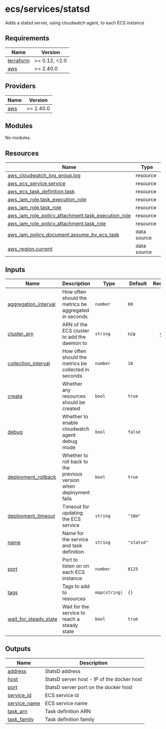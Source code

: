 # ecs/services/statsd

Adds a statsd server, using cloudwatch agent, to each ECS instance

<!-- prettier-ignore-start -->
<!-- BEGIN_TF_DOCS -->
## Requirements

| Name | Version |
|------|---------|
| <a name="requirement_terraform"></a> [terraform](#requirement\_terraform) | >= 0.12, <2.0 |
| <a name="requirement_aws"></a> [aws](#requirement\_aws) | >= 2.40.0 |

## Providers

| Name | Version |
|------|---------|
| <a name="provider_aws"></a> [aws](#provider\_aws) | >= 2.40.0 |

## Modules

No modules.

## Resources

| Name | Type |
|------|------|
| [aws_cloudwatch_log_group.log](https://registry.terraform.io/providers/hashicorp/aws/latest/docs/resources/cloudwatch_log_group) | resource |
| [aws_ecs_service.service](https://registry.terraform.io/providers/hashicorp/aws/latest/docs/resources/ecs_service) | resource |
| [aws_ecs_task_definition.task](https://registry.terraform.io/providers/hashicorp/aws/latest/docs/resources/ecs_task_definition) | resource |
| [aws_iam_role.task_execution_role](https://registry.terraform.io/providers/hashicorp/aws/latest/docs/resources/iam_role) | resource |
| [aws_iam_role.task_role](https://registry.terraform.io/providers/hashicorp/aws/latest/docs/resources/iam_role) | resource |
| [aws_iam_role_policy_attachment.task_execution_role](https://registry.terraform.io/providers/hashicorp/aws/latest/docs/resources/iam_role_policy_attachment) | resource |
| [aws_iam_role_policy_attachment.task_role](https://registry.terraform.io/providers/hashicorp/aws/latest/docs/resources/iam_role_policy_attachment) | resource |
| [aws_iam_policy_document.assume_by_ecs_task](https://registry.terraform.io/providers/hashicorp/aws/latest/docs/data-sources/iam_policy_document) | data source |
| [aws_region.current](https://registry.terraform.io/providers/hashicorp/aws/latest/docs/data-sources/region) | data source |

## Inputs

| Name | Description | Type | Default | Required |
|------|-------------|------|---------|:--------:|
| <a name="input_aggregation_interval"></a> [aggregation\_interval](#input\_aggregation\_interval) | How often should the metrics be aggregated in seconds | `number` | `60` | no |
| <a name="input_cluster_arn"></a> [cluster\_arn](#input\_cluster\_arn) | ARN of the ECS cluster to add the daemon to | `string` | n/a | yes |
| <a name="input_collection_interval"></a> [collection\_interval](#input\_collection\_interval) | How often should the metrics be collected in seconds | `number` | `10` | no |
| <a name="input_create"></a> [create](#input\_create) | Whether any resources should be created | `bool` | `true` | no |
| <a name="input_debug"></a> [debug](#input\_debug) | Whether to enable cloudwatch agent debug mode | `bool` | `false` | no |
| <a name="input_deployment_rollback"></a> [deployment\_rollback](#input\_deployment\_rollback) | Whether to roll back to the previous version when deployment fails | `bool` | `true` | no |
| <a name="input_deployment_timeout"></a> [deployment\_timeout](#input\_deployment\_timeout) | Timeout for updating the ECS service | `string` | `"10m"` | no |
| <a name="input_name"></a> [name](#input\_name) | Name for the service and task definition | `string` | `"statsd"` | no |
| <a name="input_port"></a> [port](#input\_port) | Port to listen on on each ECS instance | `number` | `8125` | no |
| <a name="input_tags"></a> [tags](#input\_tags) | Tags to add to resources | `map(string)` | `{}` | no |
| <a name="input_wait_for_steady_state"></a> [wait\_for\_steady\_state](#input\_wait\_for\_steady\_state) | Wait for the service to reach a steady state | `bool` | `true` | no |

## Outputs

| Name | Description |
|------|-------------|
| <a name="output_address"></a> [address](#output\_address) | StatsD address |
| <a name="output_host"></a> [host](#output\_host) | StatsD server host - IP of the docker host |
| <a name="output_port"></a> [port](#output\_port) | StatsD server port on the docker host |
| <a name="output_service_id"></a> [service\_id](#output\_service\_id) | ECS service id |
| <a name="output_service_name"></a> [service\_name](#output\_service\_name) | ECS service name |
| <a name="output_task_arn"></a> [task\_arn](#output\_task\_arn) | Task definition ARN |
| <a name="output_task_family"></a> [task\_family](#output\_task\_family) | Task definition family |
<!-- END_TF_DOCS -->
<!-- prettier-ignore-end -->
